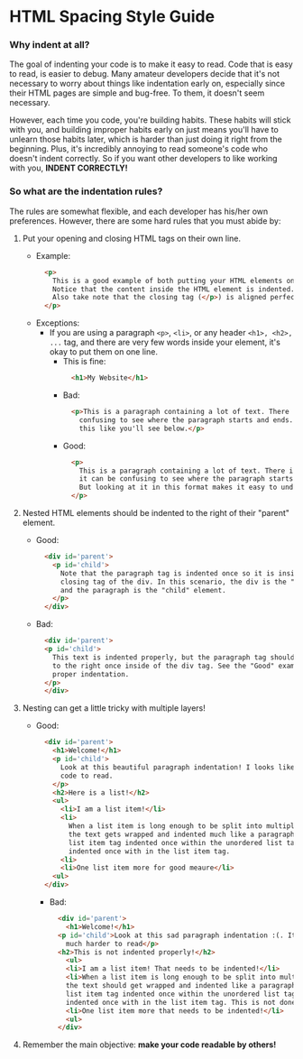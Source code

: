 # HTML Spacing Style Guide
### Why indent at all? 
The goal of indenting your code is to make it easy to read. Code that is easy to read, is easier to debug. Many amateur developers decide that it's not necessary to worry about things like indentation early on, especially since their HTML pages are simple and bug-free. To them, it doesn't seem necessary. 

However, each time you code, you're building habits. These habits will stick with you, and building improper habits early on just means you'll have to unlearn those habits later, which is harder than just doing it right from the beginning. Plus, it's incredibly annoying to read someone's code who doesn't indent correctly. So if you want other developers to like working with you, **INDENT CORRECTLY!**

### So what are the indentation rules? 
The rules are somewhat flexible, and each developer has his/her own preferences. 
However, there are some hard rules that you must abide by: 

1. Put your opening and closing HTML tags on their own line.
    - Example: 
        ``` HTML
          <p>
            This is a good example of both putting your HTML elements on their own line. 
            Notice that the content inside the HTML element is indented.
            Also take note that the closing tag (</p>) is aligned perfectly with the opening tag (<p>). 
          </p>
        ```
    - Exceptions: 
        * If you are using a paragraph `<p>`, `<li>`, or any header `<h1>, <h2>, ...` tag, and there are very few words inside your element, it's okay to put them on one line. 
            - This is fine: 
              ``` HTML
                <h1>My Website</h1>
              ``` 
            - Bad: 
              ``` HTML
                <p>This is a paragraph containing a lot of text. There is so much text that it can be 
                  confusing to see where the paragraph starts and ends. So it's really best to indent 
                  this like you'll see below.</p>
              ``` 
            - Good:
              ``` HTML
                <p>
                  This is a paragraph containing a lot of text. There is so much text that 
                  it can be confusing to see where the paragraph starts and ends. 
                  But looking at it in this format makes it easy to understand!
                </p>
              ``` 

1. Nested HTML elements should be indented to the right of their "parent" element.
    - Good:
      ``` HTML
        <div id='parent'>
          <p id='child'>
            Note that the paragraph tag is indented once so it is inside both the opening and 
            closing tag of the div. In this scenario, the div is the "parent" element, 
            and the paragraph is the "child" element.
          </p>
        </div>
      ```
    - Bad:
      ``` HTML
        <div id='parent'>
        <p id='child'>
          This text is indented properly, but the paragraph tag should be indented
          to the right once inside of the div tag. See the "Good" example above for the
          proper indentation.
        </p>
        </div>
      ```
1. Nesting can get a little tricky with multiple layers!
    - Good:
      ``` HTML
        <div id='parent'>
          <h1>Welcome!</h1>
          <p id='child'>
            Look at this beautiful paragraph indentation! I looks like my favorite
            code to read.
          </p>
          <h2>Here is a list!</h2>
          <ul>
            <li>I am a list item!</li>
            <li>
              When a list item is long enough to be split into multiple lines
              the text gets wrapped and indented much like a paragraph tag, with the
              list item tag indented once within the unordered list tag and the text
              indented once with in the list item tag.
            <li>
            <li>One list item more for good meaure</li>
          <ul>
        </div>
      ```
      - Bad:
        ``` HTML
          <div id='parent'>
            <h1>Welcome!</h1>
          <p id='child'>Look at this sad paragraph indentation :(. It makes my code
            much harder to read</p>
          <h2>This is not indented properly!</h2>
            <ul>
            <li>I am a list item! That needs to be indented!</li>
            <li>When a list item is long enough to be split into multiple lines
            the text should get wrapped and indented like a paragraph tag, with the
            list item tag indented once within the unordered list tag and the text
            indented once with in the list item tag. This is not done properly at all!</li>
            <li>One list item more that needs to be indented!</li>
            <ul>
          </div>
        ```

1. Remember the main objective: **make your code readable by others!** 

